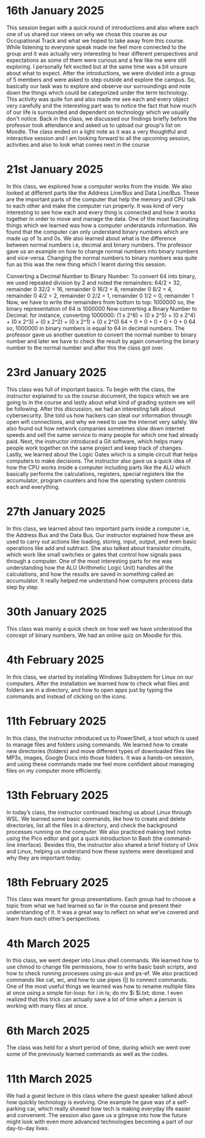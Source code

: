 
# 16th January 2025
This session began with a quick round of introductions and also where each one of us shared our views on why we chose this course as our Occupational Track and what we hoped to take away from this course. While listening to everyone speak made me feel more connected to the group and it was actually very interesting to hear different perspectives and expectations as some of them were curious and a few like me were still exploring. I personally felt excited but at the same time was a bit unsure about what to expect. After the introductions, we were divided into a group of 5 members and were asked to step outside and explore the campus. So, basically our task was to explore and observe our surroundings and note down the things which could be categorized under the term technology. This activity was quite fun and also made me see each and every object very carefully and the interesting part was to notice the fact that how much of our life is surrounded and dependent on technology which we usually don't notice. Back in the class, we discussed our findings briefly before the professor took attendance and asked us to upload our group's list on Moodle. The class ended on a light note as it was a very thoughtful and interactive session and I am looking forward to all the upcoming session, activities and also to look what comes next in the course
# 21st January 2025     
In this class, we explored how a computer works from the inside. We also looked at different parts like the Address Line/Bus and Data Line/Bus. These are the important parts of the computer that help the memory and CPU talk to each other and make the computer run properly. It was kind of very interesting to see how each and every thing is connected and how it works together in order to move and manage the data. One of the most fascinating things which we learned was how a computer understands information. We found that the computer can only understand binary numbers which are made up of 1s and 0s. We also learned about what is the difference between normal numbers i.e, decimal and binary numbers. The professor gave us an example on how to change normal numbers into binary numbers and vice-versa. Changing the normal numbers to binary numbers was quite fun as this was the new thing which I learnt during this session.

Converting a Decimal Number to Binary Number:
To convert 64 into binary, we used repeated division by 2 and noted the remainders:
64/2 = 32, remainder 0
32/2 = 16, remainder 0
16/2 = 8, remainder 0
8/2 = 4, remainder 0
4/2 = 2, remainder 0
2/2 = 1, remainder 0
1/2 = 0, remainder 1
Now, we have to write the remainders from bottom to top: 
1000000
so, the binary representation of 64 is 1000000
Now converting a Binary Number to Decimal:
for instance, converting 1000000:
(1 x 2^6) + (0 x 2^5) + (0 x 2^4) + (0 x 2^3) + (0 x 2^2) + (0 x 2^1) + (0 x 2^0)
64 + 0 + 0 + 0 + 0 + 0 + 0
64
so, 1000000 in binary numbers is equal to 64 in decimal numbers.
The professor gave us another question to convert the normal number to binary number and later we have to check the result by again converting the binary number to the normal number and after this the class got over.
 
# 23rd January 2025                   
This class was full of important basics. To begin with the class, the instructor explained to us the course document, the topics which we are going to in the course and lastly about what kind of grading system we will be following. After this discussion, we had an interesting talk about cybersecurity. She told us how hackers can steal our information through open wifi connections, and why we need to use the internet very safely. We also found out how network companies sometimes slow down internet speeds and sell the same service to many people for which one had already paid. Next, the instructor introduced a Git software, which helps many people work together on the same project and keep track of changes. Lastly, we learned about the Logic Gates which is a simple circuit that helps computers to make decisions. The instructor also gave us a quick idea of how the CPU works inside a computer including parts like the ALU which basically performs the calculations, registers, special registers like the accumulator, program counters and how the operating system controls each and everything.

# 27th January 2025           
In this class, we learned about two important parts inside a computer i.e, the Address Bus and the Data Bus. Our instructor explained how these are used to carry out actions like loading, storing, input, output, and even basic operations like add and subtract. She also talked about transistor circuits, which work like small switches or gates that control how signals pass through a computer. One of the most interesting parts for me was understanding how the ALU (Arithmetic Logic Unit) handles all the calculations, and how the results are saved in something called an accumulator. It really helped me understand how computers process data step by step.

# 30th January 2025 
This class was mainly a quick check on how well we have understood the concept of binary numbers. We had an online quiz on Moodle for this.

# 4th February 2025
In this class, we started by installing Windows Subsystem for Linux on our computers. After the installation we learned how to check what files and folders are in a directory, and how to open apps just by typing the commands and instead of clicking on the icons. 

# 11th February 2025
In this class, the instructor introduced us to PowerShell, a tool which is used to manage files and folders using commands. We learned how to create new directories (folders) and move different types of downloaded files like MP3s, images, Google Docs into those folders. It was a hands-on session, and using these commands made me feel more confident about managing files on my computer more efficiently.

# 13th February 2025 
In today’s class, the instructor continued teaching us about Linux through WSL. We learned some basic commands, like how to create and delete directories, list all the files in a directory, and check the background processes running on the computer. We also practiced making text notes using the Pico editor and got a quick introduction to Bash (the command-line interface). Besides this, the instructor also shared a brief history of Unix and Linux, helping us understand how these systems were developed and why they are important today.

# 18th February 2025
This class was meant for group presentations. Each group had to choose a topic from what we had learned so far in the course and present their understanding of it. It was a great way to reflect on what we’ve covered and learn from each other’s perspectives.

# 4th March 2025
In this class, we went deeper into Linux shell commands. We learned how to use chmod to change file permissions, how to write basic bash scripts, and how to check running processes using ps-aux and ps-ef. We also practiced commands like cat, wc, and how to use pipes (|) to connect commands. One of the most useful things we learned was how to rename multiple files at once using a simple for-loop: for i in ls; do mv $i $i.txt; done. I even realized that this trick can actually save a lot of time when a person is working with many files at once.

# 6th March 2025
The class was held for a short period of time, during which we went over some of the previously learned commands as well as the codes.  

# 11th March 2025
We had a guest lecture in this class where the guest speaker talked about how quickly technology is evolving. One example he gave was of a self-parking car, which really showed how tech is making everyday life easier and convenient. The session also gave us a glimpse into how the future might look with even more advanced technologies becoming a part of our day-to-day lives. 





